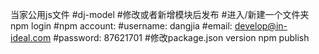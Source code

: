 当家公用js文件
#dj-model
#修改或者新增模块后发布
#进入/新建一个文件夹
npm login
#npm account:
#username: dangjia
#email: develop@in-ideal.com
#password: 87621701
#修改package.json version
npm publish